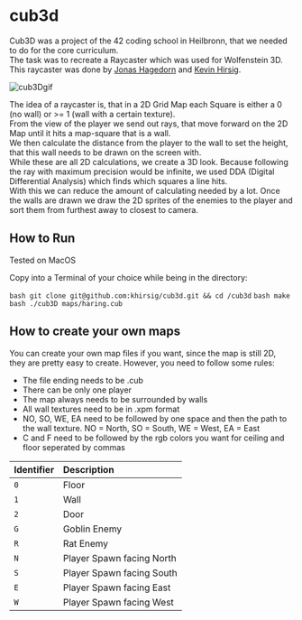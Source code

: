 # cub3d

Cub3D was a project of the 42 coding school in Heilbronn, that we needed to do for the core curriculum.  
The task was to recreate a Raycaster which was used for Wolfenstein 3D.  
This raycaster was done by [Jonas Hagedorn](https://github.com/Jonabcs) and [Kevin Hirsig](https://github.com/khirsig).

![cub3Dgif](https://user-images.githubusercontent.com/78398628/181726830-bf59cabf-5ffd-4dac-88b7-98b4c1d95f41.gif)

The idea of a raycaster is, that in a 2D Grid Map each Square is either a 0 (no wall) or >= 1 (wall with a certain texture).  
From the view of the player we send out rays, that move forward on the 2D Map until it hits a map-square that is a wall.  
We then calculate the distance from the player to the wall to set the height, that this wall needs to be drawn on the screen with.  
While these are all 2D calculations, we create a 3D look.
Because following the ray with maximum precision would be infinite, we used DDA (Digital Differential Analysis) which finds which squares a line hits.  
With this we can reduce the amount of calculating needed by a lot.
Once the walls are drawn we draw the 2D sprites of the enemies to the player and sort them from furthest away to closest to camera.  

## How to Run

Tested on MacOS

Copy into a Terminal of your choice while being in the directory:

```bash git clone git@github.com:khirsig/cub3d.git && cd /cub3d```
```bash make```
```bash ./cub3D maps/haring.cub```

## How to create your own maps

You can create your own map files if you want, since the map is still 2D, they are pretty easy to create.
However, you need to follow some rules:
* The file ending needs to be .cub
* There can be only one player
* The map always needs to be surrounded by walls
* All wall textures need to be in .xpm format
* NO, SO, WE, EA need to be followed by one space and then the path to the wall texture. NO = North, SO = South, WE = West, EA = East
* C and F need to be followed by the rgb colors you want for ceiling and floor seperated by commas

| Identifier | Description |
| :---         | :---         |
| ```0``` | Floor |
| ```1``` | Wall |
| ```2``` | Door |
| ```G``` | Goblin Enemy |
| ```R``` | Rat Enemy |
| ```N``` | Player Spawn facing North |
| ```S``` | Player Spawn facing South |
| ```E``` | Player Spawn facing East |
| ```W``` | Player Spawn facing West |

